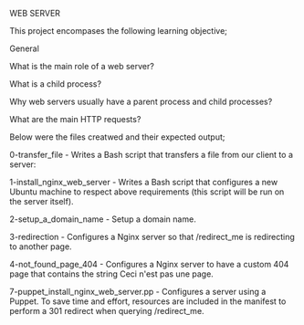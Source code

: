 WEB SERVER

This project encompases the following learning objective;

General

What is the main role of a web server?

What is a child process?

Why web servers usually have a parent process and child processes?

What are the main HTTP requests?

Below were the files creatwed and their expected output;

0-transfer_file - Writes a Bash script that transfers a file from our client to a server:

1-install_nginx_web_server - Writes a Bash script that configures a new Ubuntu machine to respect above requirements (this script will be run on the server itself).

2-setup_a_domain_name - Setup a domain name.

3-redirection - Configures a Nginx server so that /redirect_me is redirecting to another page.

4-not_found_page_404 - Configures a Nginx server to have a custom 404 page that contains the string Ceci n'est pas une page.

7-puppet_install_nginx_web_server.pp - Configures a server using a Puppet. To save time and effort, resources are included in the manifest to perform a 301 redirect when querying /redirect_me.
